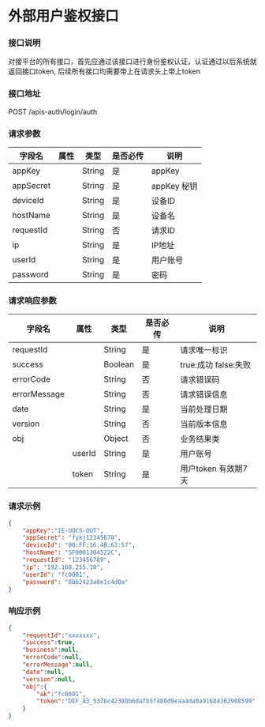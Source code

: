 
# 外部用户鉴权接口

### 接口说明

对接平台的所有接口，首先应通过该接口进行身份鉴权认证，认证通过以后系统就返回接口token, 后续所有接口均需要带上在请求头上带上token

### 接口地址

POST
/apis-auth/login/auth

### 请求参数

| 字段名    | 属性 | 类型   | 是否必传 | 说明                              |
| --------- | ---- | ------ | -------- | ----------------------------------|
| appKey    |      | String | 是       | appKey                            |
| appSecret |      | String | 是       | appKey 秘钥 					   |
| deviceId  |      | String | 是       | 设备ID                            |
| hostName  |      | String | 是       | 设备名                            |
| requestId |      | String | 否       | 请求ID                            |
| ip        |      | String | 是       | IP地址                            |
| userId    |      | String | 是       | 用户账号						   |
| password  |      | String | 是       | 密码                              |

### 请求响应参数

| 字段名       | 属性   | 类型    | 是否必传 | 说明                 |
| ------------ | ------ | ------- | -------- | -------------------- |
| requestId    |        | String  | 是       | 请求唯一标识         |
| success      |        | Boolean | 是       | true:成功 false:失败 |
| errorCode    |        | String  | 否       | 请求错误码           |
| errorMessage |        | String  | 否       | 请求错误信息         |
| date         |        | String  | 是       | 当前处理日期         |
| version      |        | String  | 否       | 当前版本信息         |
| obj          |        | Object  | 否       | 业务结果类           |
|              | userId | String  | 是       | 用户账号             |
|              | token  | String  | 是       | 用户token 有效期7天  |
		
		
### 请求示例

```json
{
    "appKey":"IE-UOCS-OUT",
    "appSecret": "fykj12345678",
    "deviceId": "00:FF:16:4B:63:57",
    "hostName": "SF0001304522C",
    "requestId": "123456789",
    "ip": "192.168.255.10",
    "userId": "fc0001",
    "password": "8bb2423a0e1c4d0a"
}
```

### 响应示例

```json
{
    "requestId":"xxxxxxx",
    "success":true,
    "business":null,
    "errorCode":null,
    "errorMessage":null,
    "date":null,
    "version":null,
    "obj":{
        "ak":"fc0001",
        "token":"DEF_A3_537bc42380b6dafb5f480d9eaa4da0a91684302908599"
    }
}
```